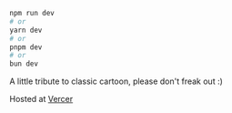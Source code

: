 
```bash
npm run dev
# or
yarn dev
# or
pnpm dev
# or
bun dev
```
A little tribute to classic cartoon, please don't freak out :)

Hosted at [Vercer](https://panther-todos-6eviv3fkj-pavlodeshkos-projects.vercel.app/)

